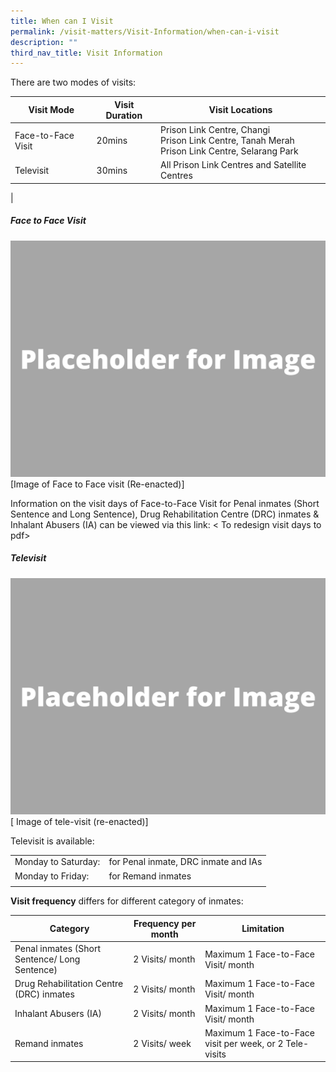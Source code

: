 ```yaml
---
title: When can I Visit
permalink: /visit-matters/Visit-Information/when-can-i-visit
description: ""
third_nav_title: Visit Information
---
```

There are two modes of visits:

|Visit Mode|Visit Duration |Visit Locations|
| -------- | -------- | -------- |
|Face-to-Face Visit|20mins |Prison Link Centre, Changi<br>Prison Link Centre, Tanah Merah<br>Prison Link Centre, Selarang Park|
|Televisit |30mins |All Prison Link Centres and Satellite Centres|
|

##### Face to Face Visit
![](/images/Placeholder%20for%20Image.png)
[Image of Face to Face visit (Re-enacted)]

Information on the visit days of Face-to-Face Visit for Penal inmates (Short Sentence and Long Sentence), Drug Rehabilitation Centre (DRC) inmates & Inhalant Abusers (IA) can be viewed via this link: < To redesign visit days to pdf>

##### Televisit<br>
![](/images/Placeholder%20for%20Image.png)
[ Image of tele-visit (re-enacted)]

Televisit is available:

| | | 
| -------- | -------- | 
|Monday to Saturday:|for Penal inmate, DRC inmate and IAs| 
|Monday to Friday:|for Remand inmates| 
| | | 

**Visit frequency** differs for different category of inmates:

| Category | Frequency per month|Limitation|
| -------- | -------- | -------- |
|Penal inmates (Short Sentence/ Long Sentence)|2 Visits/ month|Maximum 1 Face-to-Face Visit/ month|
|Drug Rehabilitation Centre (DRC) inmates|2 Visits/ month|Maximum 1 Face-to-Face Visit/ month|
|Inhalant Abusers (IA)|2 Visits/ month|Maximum 1 Face-to-Face Visit/ month|
|Remand inmates|2 Visits/ week|Maximum 1 Face-to-Face visit per week, or 2 Tele-visits|